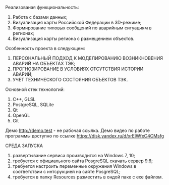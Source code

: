 Реализованая функциональность:
1. Работа с базами данных;
2. Визуализация карты Российской Федерации в 3D-режиме;
3. Формирование типовых сообщений по аварийным ситуациям в регионах;
4. Визуализация карты региона с размещением объектов.

Особенность проекта в следующем:
1. ПЕРСОНАЛЬНЫЙ ПОДХОД К МОДЕЛИРОВАНИЮ ВОЗНИКНОВЕНИЯ АВАРИЙ НА ОБЪЕКТАХ ТЭК;
2. ПРОГНОЗИРОВАНИЕ В УСЛОВИЯХ ОТСУТСТВИЯ ИСТОРИИ АВАРИЙ;
3. УЧЕТ ТЕХНИЧЕСКОГО СОСТОЯНИЯ ОБЪЕКТОВ ТЭК.

Основной стек технологий:
1. C++, GLSL
2. PostgreSQL, SQLite
3. Qt
4. OpenGL
5. Git

Демо
http://demo.test - не рабочая ссылка.
Демо видео по работе программы доступно по ссылке https://disk.yandex.ru/d/xrElWfxC4CMsfg

СРЕДА ЗАПУСКА
1. развертывание сервиса производится на Windows 7, 10;
2. требуется с официального сайта PosgreSQL скачать сервер 9.6;
3. требуется настроить переменные окружения Windows в соответствии с интсрукцией на сайте PosgreSQL;
4. требуется в папку Resources разместить в ондой паке с exe файлом.
